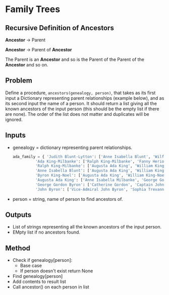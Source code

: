 # Family Trees
## Recursive Definition of Ancestors
**Ancestor** -> Parent

**Ancestor** -> Parent of **Ancestor**

The Parent is an **Ancestor** and so is the Parent of the Parent of the **Ancestor** and so on.

## Problem
Define a procedure, `ancestors(genealogy, person)`, that takes as its first input
a Dictionary representing parent relationships (example below), and as its second input the name of a
person. It should return a list giving all the known ancestors of the input
person (this should be the empty list if there are none). The order of the list
does not matter and duplicates will be ignored.

## Inputs
* genealogy = dictionary representing parent relationships.
    ```python
    ada_family = { 'Judith Blunt-Lytton': ['Anne Isabella Blunt', 'Wilfrid Scawen Blunt'],
              'Ada King-Milbanke': ['Ralph King-Milbanke', 'Fanny Heriot'],
              'Ralph King-Milbanke': ['Augusta Ada King', 'William King-Noel'],
              'Anne Isabella Blunt': ['Augusta Ada King', 'William King-Noel'],
              'Byron King-Noel': ['Augusta Ada King', 'William King-Noel'],
              'Augusta Ada King': ['Anne Isabella Milbanke', 'George Gordon Byron'],
              'George Gordon Byron': ['Catherine Gordon', 'Captain John Byron'],
              'John Byron': ['Vice-Admiral John Byron', 'Sophia Trevannion'] }
    ```
* person = string, name of person to find ancestors of.

## Outputs
* List of strings representing all the known ancestors of the input person.
* EMpty list if no ancestors found.

## Method
* Check if genealogy[person]:
    * Base case
    * If person doesn't exist return None
* Find genealogy[person]
* Add contents to result list
* Call ancestor() on each person in list

